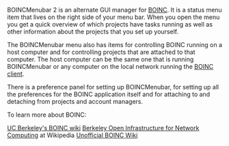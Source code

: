 BOINCMenubar 2 is an alternate GUI manager for [BOINC](http://boinc.berkeley.edu/ "Berkeley Open Infrastructure for Network Computing"). It is a status menu item that lives on the right side of your menu bar. When you open the menu you get a quick overview of which projects have tasks running as well as other information about the projects that you set up yourself.

The BOINCMenubar menu also has items for controlling BOINC running on a host computer and for controlling projects that are attached to that computer. The host computer can be the same one that is running BOINCMenubar or any computer on the local network running the [BOINC client](http://boinc.berkeley.edu/download.php "Download BOINC client software").

There is a preference panel for setting up BOINCMenubar, for setting up all the preferences for the BOINC application itself and for attaching to and detaching from projects and account managers.

To learn more about BOINC:

[UC Berkeley's BOINC wiki](http://boinc.berkeley.edu/wiki/Main_Page "BOINC wiki at UC Berkeley")
[Berkeley Open Infrastructure for Network Computing](http://en.wikipedia.org/wiki/Berkeley_Open_Infrastructure_for_Network_Computing "Berkeley Open Infrastructure for Network Computing at Wikipedia") at Wikipedia
[Unofficial BOINC Wiki](http://www.boinc-wiki.info/ "Unofficial BOINC Wiki")
